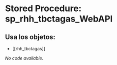 # Stored Procedure: sp_rhh_tbctagas_WebAPI

## Usa los objetos:
- [[rhh_tbctagas]]

*No code available.*
